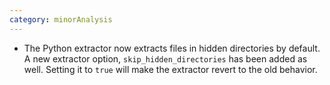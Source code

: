 ```yaml
---
category: minorAnalysis
---
```


- The Python extractor now extracts files in hidden directories by default. A new extractor option, `skip_hidden_directories` has been added as well. Setting it to `true` will make the extractor revert to the old behavior.
